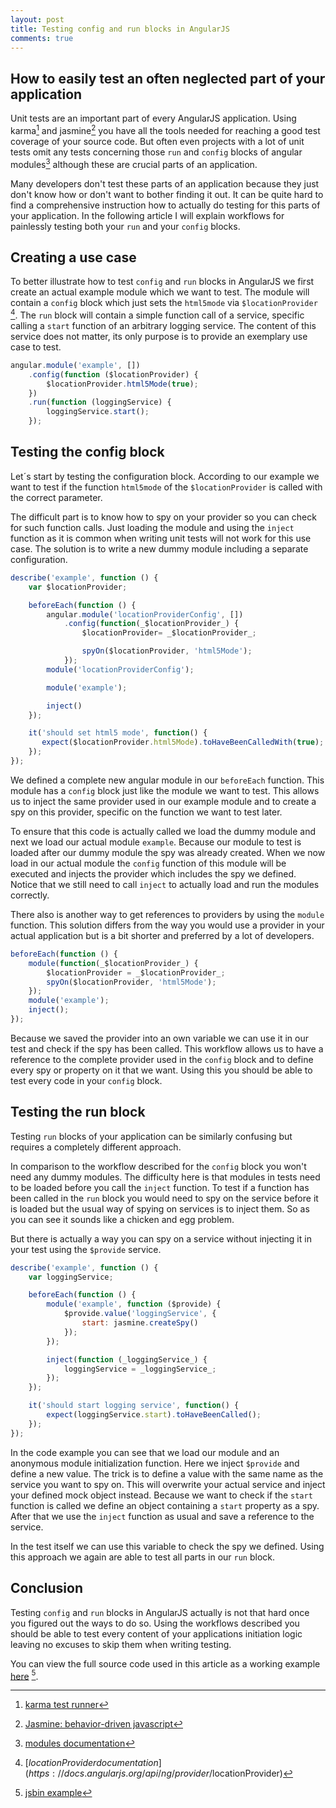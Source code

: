 ```yaml
---
layout: post
title: Testing config and run blocks in AngularJS
comments: true
---
```


## How to easily test an often neglected part of your application
Unit tests are an important part of every AngularJS application. Using karma[^karma] and jasmine[^jasmine] you have all the tools needed for reaching a good test coverage of your source code. But often even projects with a lot of unit tests omit any tests concerning those `run` and `config` blocks of angular modules[^angularjs modules documentation] although these are crucial parts of an application.

Many developers don't test these parts of an application because they just don't know how or don't want to bother finding it out. It can be quite hard to find a comprehensive instruction how to actually do testing for this parts of your application. In the following article I will explain workflows for painlessly testing both your `run` and your `config` blocks.

## Creating a use case
To better illustrate how to test `config` and `run` blocks in AngularJS we first create an actual example module which we want to test. The module will contain a `config` block which just sets the `html5mode` via `$locationProvider` [^angularjs locationprovider documentation]. The `run` block will contain a simple function call of a service, specific calling a `start` function of an arbitrary logging service. The content of this service does not matter, its only purpose is to provide an exemplary use case to test. 

```js
angular.module('example', [])
	.config(function ($locationProvider) {
		$locationProvider.html5Mode(true);
	})
	.run(function (loggingService) {
		loggingService.start();
	});
```

## Testing the config block
Let´s start by testing the configuration block. According to our example we want to test if the function `html5mode` of the `$locationProvider` is called with the correct parameter.

The difficult part is to know how to spy on your provider so you can check for such function calls. Just loading the module and using the `inject` function as it is common when writing unit tests will not work for this use case. The solution is to write a new dummy module including a separate configuration.

```js
describe('example', function () {
	var $locationProvider;

	beforeEach(function () {
		angular.module('locationProviderConfig', [])
            .config(function(_$locationProvider_) {
                $locationProvider= _$locationProvider_;

                spyOn($locationProvider, 'html5Mode');
            });
        module('locationProviderConfig');

		module('example');

		inject()
	});

	it('should set html5 mode', function() {
       expect($locationProvider.html5Mode).toHaveBeenCalledWith(true);
    });
});
```

We defined a complete new angular module in our `beforeEach` function. This module has a `config` block just like the module we want to test. This allows us to inject the same provider used in our example module and to create a spy on this provider, specific on the function we want to test later.

To ensure that this code is actually called we load the dummy module and next we load our actual module `example`. Because our module to test is loaded after our dummy module the spy was already created. When we now load in our actual module the `config` function of this module will be executed and injects the provider which includes the spy we defined.  Notice that we still need to call `inject` to actually load and run the modules correctly.

There also is another way to get references to providers by using the `module` function. This solution differs from the way you would use a provider in your actual application but is a bit shorter and preferred by a lot of developers.

```js
beforeEach(function () {
    module(function(_$locationProvider_) {
        $locationProvider = _$locationProvider_;
        spyOn($locationProvider, 'html5Mode');
    });
    module('example');
    inject();
});
```

Because we saved the provider into an own variable we can use it in our test and check if the spy has been called. This workflow allows us to have a reference to the complete provider used in the `config` block and to define every spy or property on it that we want. Using this you should be able to test every code in your `config` block.

## Testing the run block
Testing `run` blocks of your application can be similarly confusing but requires a completely different approach.

In comparison to the workflow described for the `config` block you won't need any dummy modules. The difficulty here is that modules in tests need to be loaded before you call the `inject` function. To test if a function has been called in the `run` block you would need to spy on the service before it is loaded but the usual way of spying on services is to inject them. So as you can see it sounds like a chicken and egg problem.

But there is actually a way you can spy on a service without injecting it in your test using the `$provide` service.

```js
describe('example', function () {
	var loggingService;

	beforeEach(function () {
		module('example', function ($provide) {
			$provide.value('loggingService', {
				start: jasmine.createSpy()
			});
		});

		inject(function (_loggingService_) {
			loggingService = _loggingService_;
		});
	});

	it('should start logging service', function() {
	    expect(loggingService.start).toHaveBeenCalled();
    });
});
```

In the code example you can see that we load our module and an anonymous module initialization function. Here we inject `$provide` and define a new value. The trick is to define a value with the same name as the service you want to spy on. This will overwrite your actual service and inject your defined mock object instead. Because we want to check if the `start` function is called we define an object containing a `start` property as a spy. After that we use the `inject` function as usual and save a reference to the service.

In the test itself we can use this variable to check the spy we defined. Using this approach we again are able to test all parts in our `run` block.

## Conclusion
Testing `config` and `run` blocks in AngularJS actually is not that hard once you figured out the ways to do so.  Using the workflows described you should be able to test every content of your applications initiation logic leaving no excuses to skip them when writing testing.

You can view the full source code used in this article as a working example [here](http://jsbin.com/mejulakinu/edit?js,output) [^jsbin example].

[^karma]: [karma test runner](http://karma-runner.github.io/)

[^jasmine]: [Jasmine: behavior-driven javascript](http://jasmine.github.io/)

[^angularjs modules documentation]: [modules documentation](https://docs.angularjs.org/guide/module)

[^angularjs locationprovider documentation]: [$locationProvider documentation](https://docs.angularjs.org/api/ng/provider/$locationProvider)

[^jsbin example]: [jsbin example](http://jsbin.com/mejulakinu/edit?js,output)
